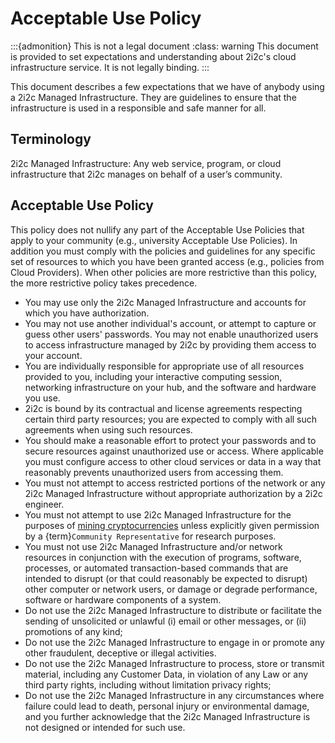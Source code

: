 # Acceptable Use Policy

:::{admonition} This is not a legal document
:class: warning
This document is provided to set expectations and understanding about 2i2c's cloud infrastructure service.
It is not legally binding.
:::

This document describes a few expectations that we have of anybody using a 2i2c Managed Infrastructure. They are guidelines to ensure that the infrastructure is used in a responsible and safe manner for all.
## Terminology

2i2c Managed Infrastructure: Any web service, program, or cloud infrastructure that 2i2c manages on behalf of a user’s community.

## Acceptable Use Policy

This policy does not nullify any part of the Acceptable Use Policies that apply to your community (e.g., university Acceptable Use Policies).
In addition you must comply with the policies and guidelines for any specific set of resources to which you have been granted access (e.g., policies from Cloud Providers).
When other policies are more restrictive than this policy, the more restrictive policy takes precedence.

- You may use only the 2i2c Managed Infrastructure and accounts for which you have authorization.
- You may not use another individual's account, or attempt to capture or guess other users' passwords.
  You may not enable unauthorized users to access infrastructure managed by 2i2c by providing them access to your account.
- You are individually responsible for appropriate use of all resources provided to you, including your interactive computing session, networking infrastructure on your hub, and the software and hardware you use.
- 2i2c is bound by its contractual and license agreements respecting certain third party resources; you are expected to comply with all such agreements when using such resources.
- You should make a reasonable effort to protect your passwords and to secure resources against unauthorized use or access.
  Where applicable you must configure access to other cloud services or data in a way that reasonably prevents unauthorized users from accessing them.
- You must not attempt to access restricted portions of the network or any 2i2c Managed Infrastructure without appropriate authorization by a 2i2c engineer.
- You must not attempt to use 2i2c Managed Infrastructure for the purposes of [mining cryptocurrencies](https://en.wikipedia.org/wiki/Cryptocurrency#Mining) unless explicitly given permission by a {term}`Community Representative` for research purposes.
- You must not use 2i2c Managed Infrastructure and/or network resources in conjunction with the execution of programs, software, processes, or automated transaction-based commands that are intended to disrupt (or that could reasonably be expected to disrupt) other computer or network users, or damage or degrade performance, software or hardware components of a system.
- Do not use the 2i2c Managed Infrastructure to distribute or facilitate the sending of unsolicited or unlawful (i) email or other messages, or (ii) promotions of any kind;
- Do not use the 2i2c Managed Infrastructure to engage in or promote any other fraudulent, deceptive or illegal activities.
- Do not use the 2i2c Managed Infrastructure to process, store or transmit material, including any Customer Data, in violation of any Law or any third party rights, including without limitation privacy rights;
- Do not use the 2i2c Managed Infrastructure in any circumstances where failure could lead to death, personal injury or environmental damage, and you further acknowledge that the 2i2c Managed Infrastructure is not designed or intended for such use.
